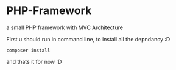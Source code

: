 # PHP-Framework
a small PHP framework with MVC Architecture

First u should run in command line, to install all the depndancy :D

```
composer install
```

and thats it for now :D 

